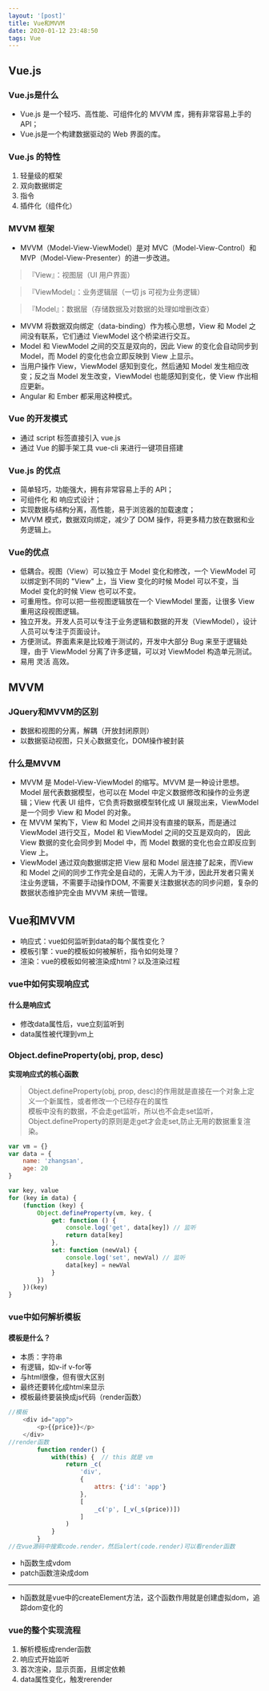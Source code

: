 ```yaml
---
layout: '[post]'
title: Vue和MVVM
date: 2020-01-12 23:48:50
tags: Vue
---
```

## Vue.js
### Vue.js是什么
 - Vue.js 是一个轻巧、高性能、可组件化的 MVVM 库，拥有非常容易上手的 API；
 - Vue.js是一个构建数据驱动的 Web 界面的库。
<!-- more -->
### Vue.js 的特性
1. 轻量级的框架
2. 双向数据绑定
3. 指令
4. 插件化（组件化）

### MVVM 框架
 - MVVM（Model-View-ViewModel）是对 MVC（Model-View-Control）和 MVP（Model-View-Presenter）的进一步改进。
> 『View』：视图层（UI 用户界面）

> 『ViewModel』：业务逻辑层（一切 js 可视为业务逻辑）

> 『Model』：数据层（存储数据及对数据的处理如增删改查）

- MVVM 将数据双向绑定（data-binding）作为核心思想，View 和 Model 之间没有联系，它们通过 ViewModel 这个桥梁进行交互。
- Model 和 ViewModel 之间的交互是双向的，因此 View 的变化会自动同步到 Model，而 Model 的变化也会立即反映到 View 上显示。
- 当用户操作 View，ViewModel 感知到变化，然后通知 Model 发生相应改变；反之当 Model 发生改变，ViewModel 也能感知到变化，使 View 作出相应更新。
- Angular 和 Ember 都采用这种模式。

### Vue 的开发模式
 - 通过 script 标签直接引入 vue.js
 - 通过 Vue 的脚手架工具 vue-cli 来进行一键项目搭建

### Vue.js 的优点
 - 简单轻巧，功能强大，拥有非常容易上手的 API；
 - 可组件化 和 响应式设计；
 - 实现数据与结构分离，高性能，易于浏览器的加载速度；
 - MVVM 模式，数据双向绑定，减少了 DOM 操作，将更多精力放在数据和业务逻辑上。

### Vue的优点
 - 低耦合。视图（View）可以独立于 Model 变化和修改，一个 ViewModel 可以绑定到不同的 "View" 上，当 View 变化的时候 Model 可以不变，当 Model 变化的时候 View 也可以不变。
 - 可重用性。你可以把一些视图逻辑放在一个 ViewModel 里面，让很多 View 重用这段视图逻辑。
 - 独立开发。开发人员可以专注于业务逻辑和数据的开发（ViewModel），设计人员可以专注于页面设计。
 - 方便测试。界面素来是比较难于测试的，开发中大部分 Bug 来至于逻辑处理，由于 ViewModel 分离了许多逻辑，可以对 ViewModel 构造单元测试。
 - 易用 灵活 高效。

## MVVM
### JQuery和MVVM的区别
 - 数据和视图的分离，解耦（开放封闭原则）
 - 以数据驱动视图，只关心数据变化，DOM操作被封装

### 什么是MVVM
 - MVVM 是 Model-View-ViewModel 的缩写。MVVM 是一种设计思想。Model 层代表数据模型，也可以在 Model 中定义数据修改和操作的业务逻辑；View 代表 UI 组件，它负责将数据模型转化成 UI 展现出来，ViewModel 是一个同步 View 和 Model 的对象。
 - 在 MVVM 架构下，View 和 Model 之间并没有直接的联系，而是通过 ViewModel 进行交互，Model 和 ViewModel 之间的交互是双向的， 因此 View 数据的变化会同步到 Model 中，而 Model 数据的变化也会立即反应到 View 上。
 - ViewModel 通过双向数据绑定把 View 层和 Model 层连接了起来，而View 和 Model 之间的同步工作完全是自动的，无需人为干涉，因此开发者只需关注业务逻辑，不需要手动操作DOM, 不需要关注数据状态的同步问题，复杂的数据状态维护完全由 MVVM 来统一管理。

## Vue和MVVM

 - 响应式：vue如何监听到data的每个属性变化？
 - 模板引擎：vue的模板如何被解析，指令如何处理？
 - 渲染：vue的模板如何被渲染成html？以及渲染过程

### vue中如何实现响应式

#### 什么是响应式
 - 修改data属性后，vue立刻监听到
 - data属性被代理到vm上

### Object.defineProperty(obj, prop, desc)
**实现响应式的核心函数**
> Object.defineProperty(obj, prop, desc)的作用就是直接在一个对象上定义一个新属性，或者修改一个已经存在的属性  
模板中没有的数据，不会走get监听，所以也不会走set监听，Object.defineProperty的原则是走get才会走set,防止无用的数据重复渲染。

```js
var vm = {}
var data = {
    name: 'zhangsan',
    age: 20
}

var key, value
for (key in data) {
    (function (key) {
        Object.defineProperty(vm, key, {
            get: function () {
                console.log('get', data[key]) // 监听
                return data[key]
            },
            set: function (newVal) {
                console.log('set', newVal) // 监听
                data[key] = newVal
            }
        })
    })(key)
}
```
### vue中如何解析模板
#### 模板是什么？
 - 本质：字符串
 - 有逻辑，如v-if v-for等
 - 与html很像，但有很大区别
 - 最终还要转化成html来显示
 - 模板最终要装换成js代码（render函数）


```js
//模板
    <div id="app">
        <p>{{price}}</p>
    </div>
//render函数
        function render() {
            with(this) {  // this 就是 vm
                return _c(
                    'div',
                    {
                        attrs: {'id': 'app'}
                    },
                    [
                        _c('p', [_v(_s(price))])
                    ]
                )
            }
        }
//在vue源码中搜索code.render，然后alert(code.render)可以看render函数
```

 - h函数生成vdom
 - patch函数渲染成dom

---

- h函数就是vue中的createElement方法，这个函数作用就是创建虚拟dom，追踪dom变化的

### vue的整个实现流程
1. 解析模板成render函数
2. 响应式开始监听
3. 首次渲染，显示页面，且绑定依赖
4. data属性变化，触发rerender
